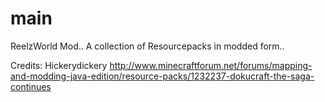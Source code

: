 # main
ReelzWorld Mod.. A collection of Resourcepacks in modded form..

Credits:
Hickerydickery
http://www.minecraftforum.net/forums/mapping-and-modding-java-edition/resource-packs/1232237-dokucraft-the-saga-continues



